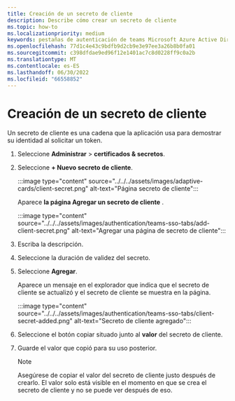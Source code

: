 ```yaml
---
title: Creación de un secreto de cliente
description: Describe cómo crear un secreto de cliente
ms.topic: how-to
ms.localizationpriority: medium
keywords: pestañas de autenticación de teams Microsoft Azure Active Directory (Azure AD) Graph API
ms.openlocfilehash: 77d1c4e43c9bdfb9d2cb9e3e97ee3a26b8b0fa01
ms.sourcegitcommit: c398dfdae9ed96f12e1401ac7c8d0228ff9c0a2b
ms.translationtype: MT
ms.contentlocale: es-ES
ms.lasthandoff: 06/30/2022
ms.locfileid: "66558852"
---
```

# <a name="create-client-secret"></a>Creación de un secreto de cliente

Un secreto de cliente es una cadena que la aplicación usa para demostrar su identidad al solicitar un token.

1. Seleccione **Administrar** > **certificados & secretos**.

2. Seleccione **+ Nuevo secreto de cliente**.

    :::image type="content" source="../../../assets/images/adaptive-cards/client-secret.png" alt-text="Página secreto de cliente":::

   Aparece **la página Agregar un secreto de cliente** .

    :::image type="content" source="../../../assets/images/authentication/teams-sso-tabs/add-client-secret.png" alt-text="Agregar una página de secreto de cliente":::

3. Escriba la descripción.
4. Seleccione la duración de validez del secreto.
5. Seleccione **Agregar**.

   Aparece un mensaje en el explorador que indica que el secreto de cliente se actualizó y el secreto de cliente se muestra en la página.

    :::image type="content" source="../../../assets/images/authentication/teams-sso-tabs/client-secret-added.png" alt-text="Secreto de cliente agregado":::

6. Seleccione el botón copiar situado junto al **valor** del secreto de cliente.
7. Guarde el valor que copió para su uso posterior.

   > [!NOTE]
   > Asegúrese de copiar el valor del secreto de cliente justo después de crearlo. El valor solo está visible en el momento en que se crea el secreto de cliente y no se puede ver después de eso.
